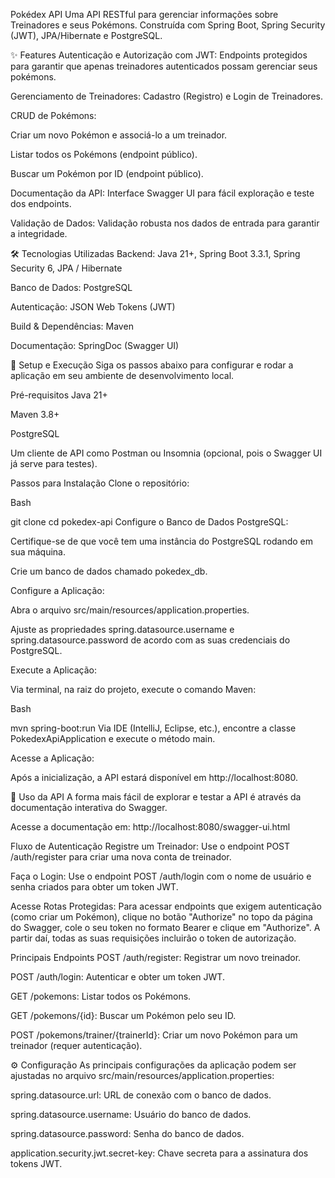 Pokédex API
Uma API RESTful para gerenciar informações sobre Treinadores e seus Pokémons. Construída com Spring Boot, Spring Security (JWT), JPA/Hibernate e PostgreSQL.

✨ Features
Autenticação e Autorização com JWT: Endpoints protegidos para garantir que apenas treinadores autenticados possam gerenciar seus pokémons.

Gerenciamento de Treinadores: Cadastro (Registro) e Login de Treinadores.

CRUD de Pokémons:

Criar um novo Pokémon e associá-lo a um treinador.

Listar todos os Pokémons (endpoint público).

Buscar um Pokémon por ID (endpoint público).

Documentação da API: Interface Swagger UI para fácil exploração e teste dos endpoints.

Validação de Dados: Validação robusta nos dados de entrada para garantir a integridade.

🛠️ Tecnologias Utilizadas
Backend: Java 21+, Spring Boot 3.3.1, Spring Security 6, JPA / Hibernate

Banco de Dados: PostgreSQL

Autenticação: JSON Web Tokens (JWT)

Build & Dependências: Maven

Documentação: SpringDoc (Swagger UI)

🚀 Setup e Execução
Siga os passos abaixo para configurar e rodar a aplicação em seu ambiente de desenvolvimento local.

Pré-requisitos
Java 21+

Maven 3.8+

PostgreSQL

Um cliente de API como Postman ou Insomnia (opcional, pois o Swagger UI já serve para testes).

Passos para Instalação
Clone o repositório:

Bash

git clone <url-do-seu-repositorio>
cd pokedex-api
Configure o Banco de Dados PostgreSQL:

Certifique-se de que você tem uma instância do PostgreSQL rodando em sua máquina.

Crie um banco de dados chamado pokedex_db.

Configure a Aplicação:

Abra o arquivo src/main/resources/application.properties.

Ajuste as propriedades spring.datasource.username e spring.datasource.password de acordo com as suas credenciais do PostgreSQL.

Execute a Aplicação:

Via terminal, na raiz do projeto, execute o comando Maven:

Bash

mvn spring-boot:run
Via IDE (IntelliJ, Eclipse, etc.), encontre a classe PokedexApiApplication e execute o método main.

Acesse a Aplicação:

Após a inicialização, a API estará disponível em http://localhost:8080.

📖 Uso da API
A forma mais fácil de explorar e testar a API é através da documentação interativa do Swagger.

Acesse a documentação em: http://localhost:8080/swagger-ui.html

Fluxo de Autenticação
Registre um Treinador: Use o endpoint POST /auth/register para criar uma nova conta de treinador.

Faça o Login: Use o endpoint POST /auth/login com o nome de usuário e senha criados para obter um token JWT.

Acesse Rotas Protegidas: Para acessar endpoints que exigem autenticação (como criar um Pokémon), clique no botão "Authorize" no topo da página do Swagger, cole o seu token no formato Bearer <seu-token-aqui> e clique em "Authorize". A partir daí, todas as suas requisições incluirão o token de autorização.

Principais Endpoints
POST /auth/register: Registrar um novo treinador.

POST /auth/login: Autenticar e obter um token JWT.

GET /pokemons: Listar todos os Pokémons.

GET /pokemons/{id}: Buscar um Pokémon pelo seu ID.

POST /pokemons/trainer/{trainerId}: Criar um novo Pokémon para um treinador (requer autenticação).

⚙️ Configuração
As principais configurações da aplicação podem ser ajustadas no arquivo src/main/resources/application.properties:

spring.datasource.url: URL de conexão com o banco de dados.

spring.datasource.username: Usuário do banco de dados.

spring.datasource.password: Senha do banco de dados.

application.security.jwt.secret-key: Chave secreta para a assinatura dos tokens JWT.
